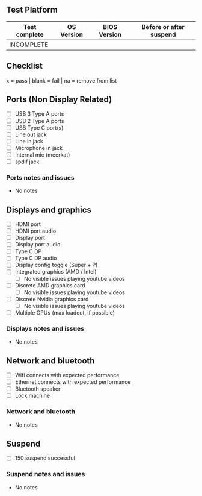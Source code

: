 ## Test Platform

| Test complete | OS Version    | BIOS Version | Before or after suspend |
| ------------- | ------------- | ------------ | ----------------------- |
| INCOMPLETE    |               |              |                         |

## Checklist
x = pass | blank = fail | na = remove from list

## Ports (Non Display Related)

- [ ] USB 3 Type A ports
- [ ] USB 2 Type A ports
- [ ] USB Type C port(s)
- [ ] Line out jack
- [ ] Line in jack
- [ ] Microphone in jack
- [ ] Internal mic (meerkat)
- [ ] spdif jack

### Ports notes and issues

- No notes

## Displays and graphics

- [ ] HDMI port
- [ ] HDMI port audio
- [ ] Display port
- [ ] Display port audio
- [ ] Type C DP
- [ ] Type C DP audio
- [ ] Display config toggle (Super + P)
- [ ] Integrated graphics (AMD / Intel) 
  - [ ] No visible issues playing youtube videos
- [ ] Discrete AMD graphics card
  - [ ] No visible issues playing youtube videos
- [ ] Discrete Nvidia graphics card
  - [ ] No visible issues playing youtube videos
- [ ] Multiple GPUs (max loadout, if possible)

### Displays notes and issues

- No notes

## Network and bluetooth

- [ ] Wifi connects with expected performance
- [ ] Ethernet connects with expected performance
- [ ] Bluetooth speaker
- [ ] Lock machine

### Network and bluetooth

- No notes

## Suspend

- [ ] 150 suspend successful

### Suspend notes and issues

- No notes


